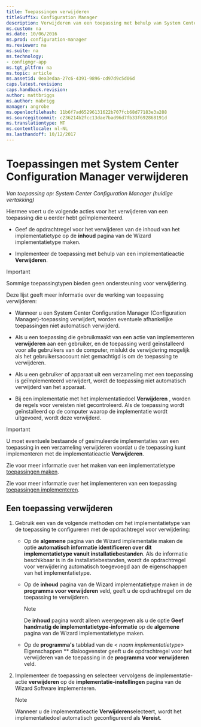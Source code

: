 ```yaml
---
title: Toepassingen verwijderen
titleSuffix: Configuration Manager
description: Verwijderen van een toepassing met behulp van System Center Configuration Manager
ms.custom: na
ms.date: 10/06/2016
ms.prod: configuration-manager
ms.reviewer: na
ms.suite: na
ms.technology:
- configmgr-app
ms.tgt_pltfrm: na
ms.topic: article
ms.assetid: 0ea3edaa-27c6-4391-9896-cd97d9c5d06d
caps.latest.revision: 
caps.handback.revision: 
author: mattbriggs
ms.author: mabrigg
manager: angrobe
ms.openlocfilehash: 11b6f7ad65296131622b707fcb68d77183e3a288
ms.sourcegitcommit: c236214b2fcc13dae7bad96d7fb33f692868191d
ms.translationtype: MT
ms.contentlocale: nl-NL
ms.lasthandoff: 10/12/2017
---
```

# <a name="uninstall-applications-with-system-center-configuration-manager"></a>Toepassingen met System Center Configuration Manager verwijderen

*Van toepassing op: System Center Configuration Manager (huidige vertakking)*


Hiermee voert u de volgende acties voor het verwijderen van een toepassing die u eerder hebt geïmplementeerd.

-   Geef de opdrachtregel voor het verwijderen van de inhoud van het implementatietype op de **inhoud** pagina van de Wizard implementatietype maken.  

-   Implementeer de toepassing met behulp van een implementatieactie **Verwijderen**.  

> [!IMPORTANT]  
> Sommige toepassingtypen bieden geen ondersteuning voor verwijdering.  

 Deze lijst geeft meer informatie over de werking van toepassing verwijderen:  

-   Wanneer u een System Center Configuration Manager (Configuration Manager)-toepassing verwijdert, worden eventuele afhankelijke toepassingen niet automatisch verwijderd.  

-   Als u een toepassing die gebruikmaakt van een actie van implementeren **verwijderen** aan een gebruiker, en de toepassing werd geïnstalleerd voor alle gebruikers van de computer, mislukt de verwijdering mogelijk als het gebruikersaccount niet gemachtigd is om de toepassing te verwijderen.  

-   Als u een gebruiker of apparaat uit een verzameling met een toepassing is geïmplementeerd verwijdert, wordt de toepassing niet automatisch verwijderd van het apparaat.  

-   Bij een implementatie met het implementatiedoel **Verwijderen** , worden de regels voor vereisten niet gecontroleerd. Als de toepassing wordt geïnstalleerd op de computer waarop de implementatie wordt uitgevoerd, wordt deze verwijderd.  

> [!IMPORTANT]  
> U moet eventuele bestaande of gesimuleerde implementaties van een toepassing in een verzameling verwijderen voordat u de toepassing kunt implementeren met de implementatieactie **Verwijderen**.  

 Zie voor meer informatie over het maken van een implementatietype [toepassingen maken](../../apps/deploy-use/create-applications.md).  

 Zie voor meer informatie over het implementeren van een toepassing [toepassingen implementeren](../../apps/deploy-use/deploy-applications.md).  

## <a name="uninstall-an-application"></a>Een toepassing verwijderen  

1.  Gebruik een van de volgende methoden om het implementatietype van de toepassing te configureren met de opdrachtregel voor verwijdering:  

    -   Op de **algemene** pagina van de Wizard implementatie maken de optie **automatisch informatie identificeren over dit implementatietype vanuit installatiebestanden**. Als de informatie beschikbaar is in de installatiebestanden, wordt de opdrachtregel voor verwijdering automatisch toegevoegd aan de eigenschappen van het implementatietype.  

    -   Op de **inhoud** pagina van de Wizard implementatietype maken in de **programma voor verwijderen** veld, geeft u de opdrachtregel om de toepassing te verwijderen.  

        > [!NOTE]  
        >  De **inhoud** pagina wordt alleen weergegeven als u de optie **Geef handmatig de implementatietype-informatie** op de **algemene** pagina van de Wizard implementatietype maken.  

    -   Op de **programma's** tabblad van de  **<* naam implementatietype*> Eigenschappen ** dialoogvenster geeft u de opdrachtregel voor het verwijderen van de toepassing in de **programma voor verwijderen** veld.  

2.  Implementeer de toepassing en selecteer vervolgens de implementatie-actie **verwijderen** op de **implementatie-instellingen** pagina van de Wizard Software implementeren.  

    > [!NOTE]  
    >  Wanneer u de implementatieactie **Verwijderen**selecteert, wordt het implementatiedoel automatisch geconfigureerd als **Vereist**.  
